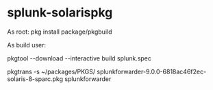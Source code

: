 # splunk-solarispkg
As root:
pkg install package/pkgbuild

As build user:

pkgtool --download --interactive build splunk.spec

pkgtrans -s ~/packages/PKGS/ splunkforwarder-9.0.0-6818ac46f2ec-solaris-8-sparc.pkg splunkforwarder
